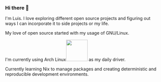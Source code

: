 ### Hi there 👋

I'm Luis. I love exploring different open source projects and figuring out ways I can incorporate it to side projects or my life.

My love of open source started with my usage of GNU/Linux.

I'm currently using Arch Linux<img src='https://i.redd.it/2bpa3biaa3r71.png' width=70> as my daily driver.

Currently learning Nix to manage packages and creating deterministic and reproducible development environments.

<!--
**curlyLasagna/curlyLasagna** is a ✨ _special_ ✨ repository because its `README.md` (this file) appears on your GitHub profile.

Here are some ideas to get you started:

- 🔭 I’m currently working on ...
- 🌱 I’m currently learning ...
- 👯 I’m looking to collaborate on ...
- 🤔 I’m looking for help with ...
- 💬 Ask me about ...
- 📫 How to reach me: ...
- 😄 Pronouns: ...
- ⚡ Fun fact: ...
-->
